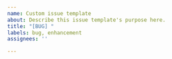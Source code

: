 ```yaml
---
name: Custom issue template
about: Describe this issue template's purpose here.
title: "[BUG] "
labels: bug, enhancement
assignees: ''

---
```



